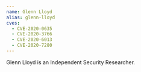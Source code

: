 ```yaml
---
name: Glenn Lloyd
alias: glenn-lloyd
cves:
  - CVE-2020-0635
  - CVE-2020-3766
  - CVE-2020-6013
  - CVE-2020-7280
---
```

Glenn Lloyd is an Independent Security Researcher.